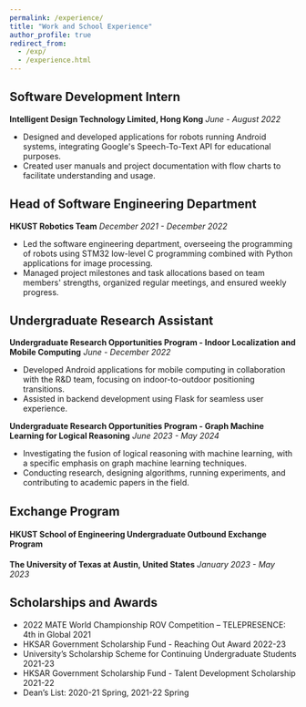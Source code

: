 ```yaml
---
permalink: /experience/
title: "Work and School Experience"
author_profile: true
redirect_from: 
  - /exp/
  - /experience.html
---
```

## Software Development Intern
**Intelligent Design Technology Limited, Hong Kong**
*June - August 2022*

- Designed and developed applications for robots running Android systems, integrating Google's Speech-To-Text API for educational purposes.
- Created user manuals and project documentation with flow charts to facilitate understanding and usage.

## Head of Software Engineering Department
**HKUST Robotics Team**
*December 2021 - December 2022*

- Led the software engineering department, overseeing the programming of robots using STM32 low-level C programming combined with Python applications for image processing.
- Managed project milestones and task allocations based on team members' strengths, organized regular meetings, and ensured weekly progress.

## Undergraduate Research Assistant
**Undergraduate Research Opportunities Program - Indoor Localization and Mobile Computing**
*June - December 2022*

- Developed Android applications for mobile computing in collaboration with the R&D team, focusing on indoor-to-outdoor positioning transitions.
- Assisted in backend development using Flask for seamless user experience.

**Undergraduate Research Opportunities Program - Graph Machine Learning for Logical Reasoning**
*June 2023 - May 2024*

- Investigating the fusion of logical reasoning with machine learning, with a specific emphasis on graph machine learning techniques.
- Conducting research, designing algorithms, running experiments, and contributing to academic papers in the field.

## Exchange Program
#### HKUST School of Engineering Undergraduate Outbound Exchange Program
**The University of Texas at Austin, United States**
*January 2023 - May 2023*

## Scholarships and Awards

- 2022 MATE World Championship ROV Competition – TELEPRESENCE: 4th in Global 2021
- HKSAR Government Scholarship Fund - Reaching Out Award 2022-23
- University’s Scholarship Scheme for Continuing Undergraduate Students 2021-23
- HKSAR Government Scholarship Fund - Talent Development Scholarship 2021-22
- Dean’s List: 2020-21 Spring, 2021-22 Spring